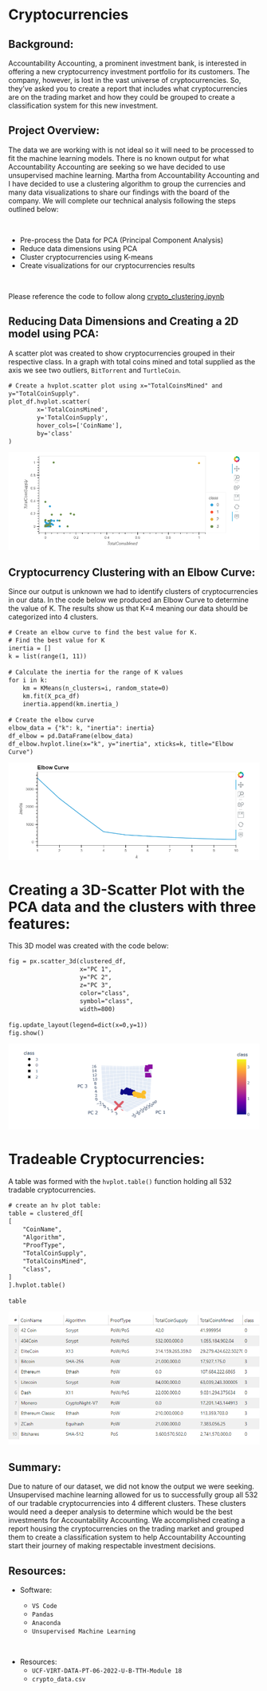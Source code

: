 # Cryptocurrencies

## Background:

Accountability Accounting, a prominent investment bank, is interested in offering a new cryptocurrency investment portfolio for its customers. The company, however, is lost in the vast universe of cryptocurrencies. So, they’ve asked you to create a report that includes what cryptocurrencies are on the trading market and how they could be grouped to create a classification system for this new investment.

## Project Overview: 

The data we are working with is not ideal so it will need to be processed to fit the machine learning models. There is no known output for what Accountability Accounting are seeking so we have decided to use unsupervised machine learning. Martha from Accountability Accounting and I have decided to use a clustering algorithm to group the currencies and many data visualizations to share our findings with the board of the company. We will complete our technical analysis following the steps outlined below:

<br>

- Pre-process the Data for PCA (Principal Component Analysis)
- Reduce data dimensions using PCA
- Cluster cryptocurrencies using K-means
- Create visualizations for our cryptocurrencies results

<br>

Please reference the code to follow along [crypto_clustering.ipynb](https://github.com/Brotherscodes/Cryptocurrencies/blob/main/crypto_clustering.ipynb)

## Reducing Data Dimensions and Creating a 2D model using PCA:

A scatter plot was created to show cryptocurrencies grouped in their respective class. In a graph with total coins mined and total supplied as the axis we see two outliers, `BitTorrent` and `TurtleCoin`.

    # Create a hvplot.scatter plot using x="TotalCoinsMined" and y="TotalCoinSupply".
    plot_df.hvplot.scatter(
            x='TotalCoinsMined',
            y='TotalCoinSupply',
            hover_cols=['CoinName'],
            by='class'
    )
    


<img src= Images/2d_model.png>

<br>

## Cryptocurrency Clustering with an Elbow Curve:

Since our output is unknown we had to identify clusters of cryptocurrencies in our data. In the code below we produced an Elbow Curve to determine the value of K. The results show us that K=4 meaning our data should be categorized into 4 clusters.

    # Create an elbow curve to find the best value for K.
    # Find the best value for K
    inertia = []
    k = list(range(1, 11))

    # Calculate the inertia for the range of K values
    for i in k:
        km = KMeans(n_clusters=i, random_state=0)
        km.fit(X_pca_df)
        inertia.append(km.inertia_)

    # Create the elbow curve
    elbow_data = {"k": k, "inertia": inertia}
    df_elbow = pd.DataFrame(elbow_data)
    df_elbow.hvplot.line(x="k", y="inertia", xticks=k, title="Elbow Curve")




<img src= Images/elbow_curve.png>


# Creating a 3D-Scatter Plot with the PCA data and the clusters with three features:

This 3D model was created with the code below:

    fig = px.scatter_3d(clustered_df, 
                        x="PC 1", 
                        y="PC 2", 
                        z="PC 3", 
                        color="class", 
                        symbol="class",
                        width=800)

    fig.update_layout(legend=dict(x=0,y=1))
    fig.show()

<img src= Images/3d_scatterplot.png>


# Tradeable Cryptocurrencies:

A table was formed with the `hvplot.table()` function holding all 532 tradable cryptocurrencies.

    # create an hv plot table:
    table = clustered_df[
    [
        "CoinName",
        "Algorithm",
        "ProofType",
        "TotalCoinSupply",
        "TotalCoinsMined",
        "class",
    ]
    ].hvplot.table()

    table

<img src= Images/hvplot_table.png>





<br>

## Summary:
Due to nature of our dataset, we did not know the output we were seeking. Unsupervised machine learning allowed for us to successfully group all 532 of our tradable cryptocurrencies into 4 different clusters. These clusters would need a deeper analysis to determine which would be the best investments for Accountability Accounting. We accomplished creating a report housing the cryptocurrencies on the trading market and grouped them to create a classification system to help Accountability Accounting start their journey of making respectable investment decisions.

## Resources:

- Software:

    - `VS Code`
    - `Pandas`
    - `Anaconda`
    - `Unsupervised Machine Learning`

<br>

- Resources:
    - `UCF-VIRT-DATA-PT-06-2022-U-B-TTH-Module 18`
    - `crypto_data.csv`
  